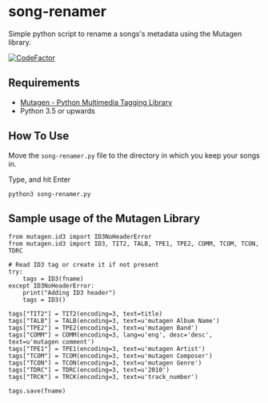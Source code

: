 # song-renamer
Simple python script to rename a songs's metadata using the Mutagen library.

[![CodeFactor](https://www.codefactor.io/repository/github/akassharjun/song-renamer/badge)](https://www.codefactor.io/repository/github/akassharjun/song-renamer)

## Requirements

* [Mutagen - Python Multimedia Tagging Library](https://mutagen.readthedocs.io/en/latest/)
* Python 3.5 or upwards

## How To Use

Move the `song-renamer.py` file to the directory in which you keep your songs in.

Type, and hit Enter
~~~
python3 song-renamer.py
~~~

## Sample usage of the Mutagen Library

~~~
from mutagen.id3 import ID3NoHeaderError
from mutagen.id3 import ID3, TIT2, TALB, TPE1, TPE2, COMM, TCOM, TCON, TDRC

# Read ID3 tag or create it if not present
try:
    tags = ID3(fname)
except ID3NoHeaderError:
    print("Adding ID3 header")
    tags = ID3()

tags["TIT2"] = TIT2(encoding=3, text=title)
tags["TALB"] = TALB(encoding=3, text=u'mutagen Album Name')
tags["TPE2"] = TPE2(encoding=3, text=u'mutagen Band')
tags["COMM"] = COMM(encoding=3, lang=u'eng', desc='desc', text=u'mutagen comment')
tags["TPE1"] = TPE1(encoding=3, text=u'mutagen Artist')
tags["TCOM"] = TCOM(encoding=3, text=u'mutagen Composer')
tags["TCON"] = TCON(encoding=3, text=u'mutagen Genre')
tags["TDRC"] = TDRC(encoding=3, text=u'2010')
tags["TRCK"] = TRCK(encoding=3, text=u'track_number')

tags.save(fname)
~~~
